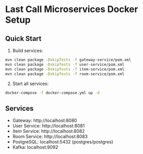 # Last Call Microservices Docker Setup

## Quick Start

1. Build services:
```bash
mvn clean package -DskipTests -f gateway-service/pom.xml
mvn clean package -DskipTests -f user-service/pom.xml
mvn clean package -DskipTests -f item-service/pom.xml
mvn clean package -DskipTests -f room-service/pom.xml
```

2. Start all services:
```bash
docker-compose -f docker-compose.yml up -d
```

## Services
- Gateway: http://localhost:8080
- User Service: http://localhost:8081
- Item Service: http://localhost:8082
- Room Service: http://localhost:8083
- PostgreSQL: localhost:5432 (postgres/postgres)
- Kafka: localhost:9092